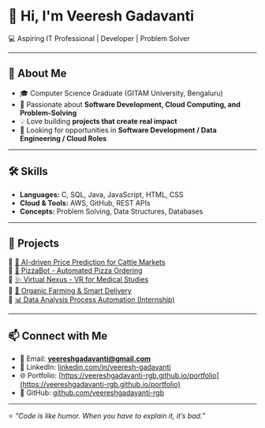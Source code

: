 # 👋 Hi, I'm Veeresh Gadavanti  

💻 Aspiring IT Professional | Developer | Problem Solver  

---

## 🚀 About Me  
- 🎓 Computer Science Graduate (GITAM University, Bengaluru)  
- 🌱 Passionate about **Software Development, Cloud Computing, and Problem-Solving**  
- 💡 Love building **projects that create real impact**  
- 📌 Looking for opportunities in **Software Development / Data Engineering / Cloud Roles**  

---

## 🛠️ Skills  
- **Languages:** C, SQL, Java, JavaScript, HTML, CSS  
- **Cloud & Tools:** AWS, GitHub, REST APIs  
- **Concepts:** Problem Solving, Data Structures, Databases  

---

## 📂 Projects  

🔹 [🐄 AI-driven Price Prediction for Cattle Markets](https://github.com/veereshgadavanti-rgb/AI-Cattle-Price-Prediction)  
🔹 [🍕 PizzaBot - Automated Pizza Ordering](https://github.com/veereshgadavanti-rgb/PizzaBot)  
🔹 [🩺 Virtual Nexus - VR for Medical Studies](https://github.com/veereshgadavanti-rgb/VirtualNexus)  
🔹 [🥕 Organic Farming & Smart Delivery](https://github.com/veereshgadavanti-rgb/OrganicFarming)  
🔹 [📊 Data Analysis Process Automation (Internship)](https://github.com/veereshgadavanti-rgb/Data-Analysis-Automation)  

---

## 📫 Connect with Me  
- 📧 Email: **veereshgadavanti@gmail.com**  
- 💼 LinkedIn: [linkedin.com/in/veeresh-gadavanti](https://www.linkedin.com/in/veeresh-gadavanti-1b0a06232)  
- 🌐 Portfolio: [https://veereshgadavanti-rgb.github.io/portfolio](https://veereshgadavanti-rgb.github.io/portfolio)  
- 🐙 GitHub: [github.com/veereshgadavanti-rgb](https://github.com/veereshgadavanti-rgb)  

---

⭐️ *“Code is like humor. When you have to explain it, it’s bad.”*  
